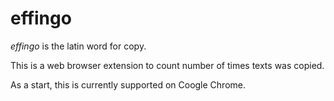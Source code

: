 # effingo
*effingo* is the latin word for copy. 

This is a web browser extension to count number of times texts was copied. 

As a start, this is currently supported on Coogle Chrome. 


